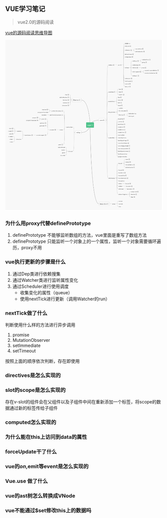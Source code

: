 ## VUE学习笔记

> vue2.0的源码阅读

[vue的源码阅读思维导图](https://www.processon.com/view/link/5e0dc665e4b0f8e58dc860bd)

![vue思维导图](./public/image/8.png)

### 为什么用proxy代替definePrototype

1. definePrototype 不能够监听数组的方法，vue里面是重写了数组方法
2. definePrototype 只能监听一个对象上的一个属性，监听一个对象需要循环遍历，proxy不用

### vue执行更新的步骤是什么

1. 通过Dep类进行依赖搜集
2. 通过Watcher类进行监听属性变化
3. 通过Scheduler进行使用调度
    - 收集变化的属性（queue）
    - 使用nextTick进行更新（调用Watcher的run）

### nextTick做了什么

判断使用什么样的方法进行异步调用

1. promise
2. MutationObserver
3. setImmediate
4. setTimeout

按照上面的顺序依次判断，存在即使用

### directives是怎么实现的

### slot的scope是怎么实现的

存在v-slot的组件会在父组件以及子组件中间在重新添加一个标签，将scope的数据通过新的标签传给子组件

### computed怎么实现的

### 为什么能在this上访问到data的属性

### forceUpdate干了什么

### vue的$on,$emit等event是怎么实现的

### Vue.use 做了什么

### vue的ast树怎么转换成VNode

### vue不能通过$set修改this上的数据吗